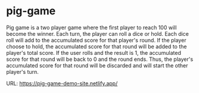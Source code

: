 # pig-game

Pig game is a two player game where the first player to reach 100 will become the winner. Each turn, the player can roll a dice or hold. Each dice roll will add to the accumulated score for that player's round. If the player choose to hold, the accumulated score for that round will be added to the player's total score. If the user rolls and the result is 1, the accumulated score for that round will be back to 0 and the round ends. Thus, the player's accumulated score for that round will be discarded and will start the other player's turn.

URL: https://pig-game-demo-site.netlify.app/
